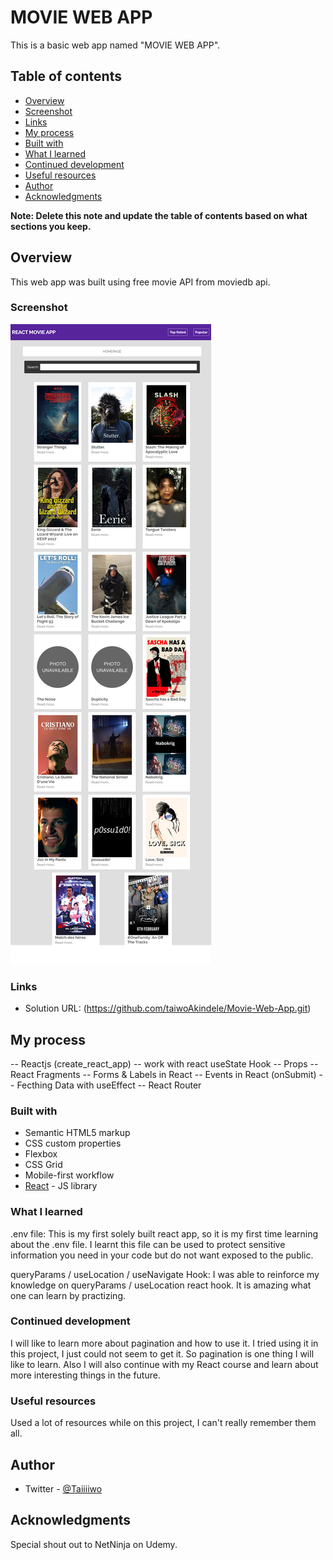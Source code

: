 # MOVIE WEB APP

This is a basic web app named "MOVIE WEB APP". 

## Table of contents

  - [Overview](#overview)
  - [Screenshot](#screenshot)
  - [Links](#links)
  - [My process](#my-process)
  - [Built with](#built-with)
  - [What I learned](#what-i-learned)
  - [Continued development](#continued-development)
  - [Useful resources](#useful-resources)
  - [Author](#author)
  - [Acknowledgments](#acknowledgments)

**Note: Delete this note and update the table of contents based on what sections you keep.**

## Overview

This web app was built using free movie API from moviedb api.   

### Screenshot

<img src="./screenshot1.png">

### Links

- Solution URL: (https://github.com/taiwoAkindele/Movie-Web-App.git)

## My process

-- Reactjs (create_react_app)
-- work with react useState Hook
-- Props
-- React Fragments
-- Forms & Labels in React
-- Events in React (onSubmit)
-- Fecthing Data with useEffect
-- React Router 

### Built with

- Semantic HTML5 markup
- CSS custom properties
- Flexbox
- CSS Grid
- Mobile-first workflow
- [React](https://reactjs.org/) - JS library

### What I learned

.env file: This is my first solely built react app, so it is my first time learning about the .env file. I learnt this file can be used to protect sensitive information you need in your code but do not want exposed to the public.

queryParams / useLocation / useNavigate Hook: I was  able to reinforce my knowledge on queryParams / useLocation react hook. It is amazing what one can learn by practizing. 

### Continued development

I will like to learn more about pagination and how to use it. I tried using it in this project, I just could not seem to get it. So pagination is one thing I will like to learn. Also I will also continue with my React course and learn about more interesting things in the future.

### Useful resources

Used a lot of resources while on this project, I can't really remember them all.

## Author

- Twitter - [@Taiiiiwo](https://www.twitter.com/taiiiiwo)

## Acknowledgments

Special shout out to NetNinja on Udemy.
